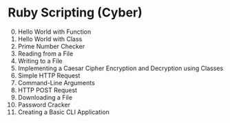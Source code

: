 # Ruby Scripting (Cyber)

0. Hello World with Function
1. Hello World with Class
2. Prime Number Checker
3. Reading from a File
4. Writing to a File
5. Implementing a Caesar Cipher Encryption and Decryption using Classes
6. Simple HTTP Request
7. Command-Line Arguments
8. HTTP POST Request
9. Downloading a File
10. Password Cracker
11. Creating a Basic CLI Application